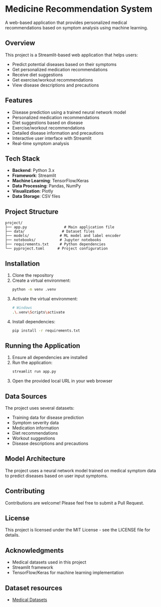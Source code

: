# Medicine Recommendation System

A web-based application that provides personalized medical recommendations based on symptom analysis using machine learning.

## Overview

This project is a Streamlit-based web application that helps users:
- Predict potential diseases based on their symptoms
- Get personalized medication recommendations
- Receive diet suggestions
- Get exercise/workout recommendations
- View disease descriptions and precautions

## Features

- Disease prediction using a trained neural network model
- Personalized medication recommendations
- Diet suggestions based on disease
- Exercise/workout recommendations
- Detailed disease information and precautions
- Interactive user interface with Streamlit
- Real-time symptom analysis

## Tech Stack

- **Backend**: Python 3.x
- **Framework**: Streamlit
- **Machine Learning**: TensorFlow/Keras
- **Data Processing**: Pandas, NumPy
- **Visualization**: Plotly
- **Data Storage**: CSV files

## Project Structure

```
project/
├── app.py                 # Main application file
├── data/                 # Dataset files
├── models/              # ML model and label encoder
├── notebooks/           # Jupyter notebooks
├── requirements.txt     # Python dependencies
└── pyproject.toml      # Project configuration
```

## Installation

1. Clone the repository
2. Create a virtual environment:
   ```bash
   python -m venv .venv
   ```
3. Activate the virtual environment:
   ```bash
   # Windows
   .\.venv\Scripts\activate
   ```
4. Install dependencies:
   ```bash
   pip install -r requirements.txt
   ```

## Running the Application

1. Ensure all dependencies are installed
2. Run the application:
   ```bash
   streamlit run app.py
   ```
3. Open the provided local URL in your web browser

## Data Sources

The project uses several datasets:
- Training data for disease prediction
- Symptom severity data
- Medication information
- Diet recommendations
- Workout suggestions
- Disease descriptions and precautions

## Model Architecture

The project uses a neural network model trained on medical symptom data to predict diseases based on user input symptoms.

## Contributing

Contributions are welcome! Please feel free to submit a Pull Request.

## License

This project is licensed under the MIT License - see the LICENSE file for details.

## Acknowledgments

- Medical datasets used in this project
- Streamlit framework
- TensorFlow/Keras for machine learning implementation

## Dataset resources

- [Medical Datasets](https://www.kaggle.com/datasets/noorsaeed/medicine-recommendation-system-dataset)